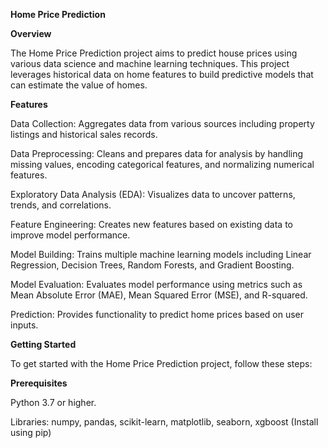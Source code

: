 **Home Price Prediction**

**Overview**

The Home Price Prediction project aims to predict house prices using various data science and machine learning techniques. This project leverages historical data on home features to build predictive models that can estimate the value of homes.

**Features**

Data Collection: Aggregates data from various sources including property listings and historical sales records.

Data Preprocessing: Cleans and prepares data for analysis by handling missing values, encoding categorical features, and normalizing numerical features.

Exploratory Data Analysis (EDA): Visualizes data to uncover patterns, trends, and correlations.

Feature Engineering: Creates new features based on existing data to improve model performance.

Model Building: Trains multiple machine learning models including Linear Regression, Decision Trees, Random Forests, and Gradient Boosting.

Model Evaluation: Evaluates model performance using metrics such as Mean Absolute Error (MAE), Mean Squared Error (MSE), and R-squared.

Prediction: Provides functionality to predict home prices based on user inputs.

**Getting Started**

To get started with the Home Price Prediction project, follow these steps:

**Prerequisites**

Python 3.7 or higher.

Libraries: numpy, pandas, scikit-learn, matplotlib, seaborn, xgboost (Install using pip)
